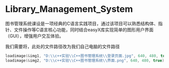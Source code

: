 # Library_Management_System
图书管理系统课设是一项经典的C语言实践项目，通过该项目可以熟悉结构体、指针、文件操作等C语言核心功能，同时结合easyX库实现简单的图形用户界面（GUI），增强用户交互体验。

我们需要将，此处的文件路径改为我们自己电脑的文件路径
```C++
loadimage(&img1, "D:\\c++实验\\C++图书管理系统\\登录页面.jpg", 640, 480, true);
loadimage(&img2, "D:\\c++实验\\C++图书管理系统\\界面.png", 640, 480, true);
```
